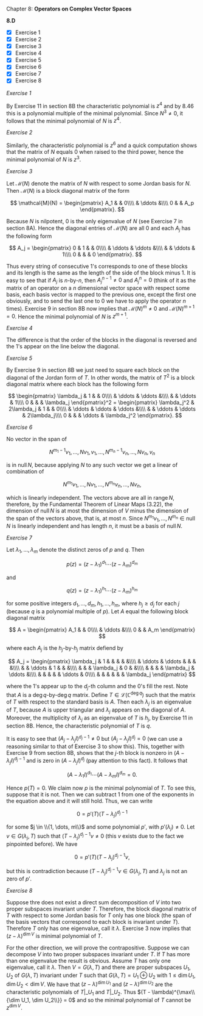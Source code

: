 Chapter 8: **Operators on Complex Vector Spaces**

**8.D**

- [x] Exercise 1
- [x] Exercise 2
- [x] Exercise 3
- [x] Exercise 4
- [x] Exercise 5
- [x] Exercise 6
- [x] Exercise 7
- [x] Exercise 8

_Exercise 1_

By Exercise 11 in section 8B the characteristic polynomial is $z^4$ and by 8.46 this is a polynomial multiple of the minimal polynomial.
Since $N^3 \neq 0$, it follows that the minimal polynomial of $N$ is $z^4$.

_Exercise 2_

Similarly, the characteristic polynomial is $z^6$ and a quick computation shows that the matrix of $N$ equals $0$ when raised to the third power, hence the minimal polynomial of $N$ is $z^3$.

_Exercise 3_

Let $\mathcal{M}(N)$ denote the matrix of $N$ with respect to some Jordan basis for $N$.
Then $\mathcal{M}(N)$ is a block diagonal matrix of the form

$$
\mathcal{M}(N) =
\begin{pmatrix}
A_1 & & 0\\\\
& \ddots &\\\\
0 & & A_p
\end{pmatrix}.
$$

Because $N$ is nilpotent, $0$ is the only eigenvalue of $N$ (see Exercise 7 in section 8A).
Hence the diagonal entries of $\mathcal{M}(N)$ are all $0$ and each $A_j$ has the following form

$$
A_j =
\begin{pmatrix}
0 & 1 & & 0\\\\
& \ddots & \ddots &\\\\
& & \ddots & 1\\\\
0 & & & 0
\end{pmatrix}.
$$

Thus every string of consecutive $1$'s corresponds to one of these blocks and its length is the same as the length of the side of the block minus $1$.
It is easy to see that if $A_j$ is $n$-by-$n$, then $A_j^{n-1} \neq 0$ and $A_j^n = 0$ (think of it as the matrix of an operator on a $n$ dimensional vector space with respect some basis, each basis vector is mapped to the previous one, except the first one obviously, and to send the last one to $0$ we have to apply the operator $n$ times).
Exercise 9 in section 8B now implies that $\mathcal{M}(N)^{m} \neq 0$ and $\mathcal{M}(N)^{m+1} = 0$.
Hence the minimal polynomial of $N$ is $z^{m+1}$.

_Exercise 4_

The difference is that the order of the blocks in the diagonal is reversed and the $1$'s appear on the line below the diagonal.

_Exercise 5_

By Exercise 9 in section 8B we just need to square each block on the diagonal of the Jordan form of $T$.
In other words, the matrix of $T^2$ is a block diagonal matrix where each block has the following form

$$
\begin{pmatrix}
\lambda_j & 1 & & 0\\\\
& \ddots & \ddots &\\\\
& & \ddots & 1\\\\
0 & & & \lambda_j
\end{pmatrix}^2 =
\begin{pmatrix}
\lambda_j^2 & 2\lambda_j & 1 & & 0\\\\
& \ddots & \ddots & \ddots &\\\\
& & \ddots & \ddots & 2\lambda_j\\\\
0 & & & \ddots & \lambda_j^2
\end{pmatrix}.
$$

_Exercise 6_

No vector in the span of

$$
N^{m_1-1}v_1, \dots, Nv_1, v_1, \dots, N^{m_n-1}v_n, \dots, Nv_n, v_n
$$

is in $\operatorname{null} N$, because applying $N$ to any such vector we get a linear of combination of

$$
N^{m_1}v_1, \dots, Nv_1, \dots, N^{m_n}v_n, \dots, Nv_n,
$$

which is linearly independent.
The vectors above are all in $\operatorname{range} N$, therefore, by the Fundamental Theorem of Linear Maps (3.22), the dimension of $\operatorname{null} N$ is at most the dimension of $V$ minus the dimension of the span of the vectors above, that is, at most $n$.
Since $N^{m_1}v_1, \dots, N^{m_n} \in \operatorname{null} N$ is linearly independent and has length $n$, it must be a basis of $\operatorname{null} N$.

_Exercise 7_

Let $\lambda_1, \dots, \lambda_m$ denote the distinct zeros of $p$ and $q$.
Then

$$
p(z) = (z - \lambda_1)^{d_1} \cdots (z - \lambda_m)^{d_m}
$$

and

$$
q(z) = (z - \lambda_1)^{h_1} \cdots (z - \lambda_m)^{h_m}
$$

for some positive integers $d_1, \dots, d_m, h_1, \dots, h_m$, where $h_j \ge d_j$ for each $j$ (because $q$ is a polynomial multiple of $p$).
Let $A$ equal the following block diagonal matrix

$$
A =
\begin{pmatrix}
A_1 & & 0\\\\
& \ddots &\\\\
0 & & A_m
\end{pmatrix}
$$

where each $A_j$ is the $h_j$-by-$h_j$ matrix defiend by

$$
A_j =
\begin{pmatrix}
\lambda_j & 1 & & & & &\\\\
 & \ddots & \ddots & & & &\\\\
& & \ddots & 1 & & &\\\\
& & & \lambda_j & 0 & &\\\\
& & & & \lambda_j & \ddots &\\\\
& & & & & \ddots & 0\\\\
& & & & & & \lambda_j
\end{pmatrix}
$$

where the $1$'s appear up to the $d_j$-th column and the $0$'s fill the rest.
Note that $A$ is a $\deg q$-by-$\deg q$ matrix.
Define $T \in \mathcal{L}(\mathbb{C}^{\deg q})$ such that the matrix of $T$ with respect to the standard basis is $A$.
Then each $\lambda_j$ is an eigenvalue of $T$, because $A$ is upper triangular and $\lambda_j$ appears on the diagonal of $A$.
Moreover, the multiplicity of $\lambda_j$ as an eigenvalue of $T$ is $h_j$, by Exercise 11 in section 8B.
Hence, the characteristic polynomial of $T$ is $q$.

It is easy to see that $(A_j - \lambda_j I)^{d_j - 1} \neq 0$ but $(A_j - \lambda_j I)^{d_j} = 0$ (we can use a reasoning similar to that of Exercise 3 to show this).
This, together with Exercise 9 from section 8B, shows that the $j$-th block is nonzero in $(A - \lambda_j I)^{d_j-1}$ and is zero in $(A - \lambda_j I)^{d_j}$ (pay attention to this fact).
It follows that

$$
(A - \lambda_1 I)^{d_1} \cdots (A - \lambda_m I)^{d_m} = 0.
$$

Hence $p(T) = 0$.
We claim now $p$ is the minimal polynomial of $T$.
To see this, suppose that it is not.
Then we can subtract $1$ from one of the exponents in the equation above and it will still hold.
Thus, we can write

$$
0 = p'(T)(T - \lambda_j)^{d_j - 1}
$$

for some $j \in \\{1, \dots, m\\}$ and some polynomial $p'$, with $p'(\lambda_j) \neq 0$.
Let $v \in G(\lambda_j, T)$ such that $(T - \lambda_j)^{d_j - 1}v \neq 0$ (this $v$ exists due to the fact we pinpointed before).
We have

$$
0 = p'(T)(T - \lambda_j)^{d_j - 1}v,
$$

but this is contradiction because $(T - \lambda_j)^{d_j - 1}v \in G(\lambda_j, T)$ and $\lambda_j$ is not an zero of $p'$.

_Exercise 8_

Suppose thre does not exist a direct sum decomposition of $V$ into two proper subspaces invariant under $T$.
Therefore, the block diagonal matrix of $T$ with respect to some Jordan basis for $T$ only has one block (the span of the basis vectors that correspond to each block is invariant under $T$).
Therefore $T$ only has one eigenvalue, call it $\lambda$.
Exercise 3 now implies that $(z - \lambda)^{\dim V}$ is minimal polynomial of $T$.

For the other direction, we will prove the contrapositive.
Suppose we can decompose $V$ into two proper subspaces invariant under $T$.
If $T$ has more than one eigenvalue the result is obvious.
Assume $T$ has only one eigenvalue, call it $\lambda$.
Then $V = G(\lambda, T)$ and there are proper subspaces $U_1, U_2$ of $G(\lambda, T)$ invariant under $T$ such that $G(\lambda, T) = U_1 \oplus U_2$ with $1 \le \dim U_1, \dim U_2 < \dim V$.
We have that $(z - \lambda)^{\dim U_1}$ and $(z - \lambda)^{\dim U_2}$ are the characteristic polynomials of $T|\_{U_1}$ and $T|\_{U_2}$.
Thus $(T - \lambda)^{\max\\{\dim U_1, \dim U_2\\}} = 0$ and so the minimal polynomial of $T$ cannot be $z^{\dim V}$.
